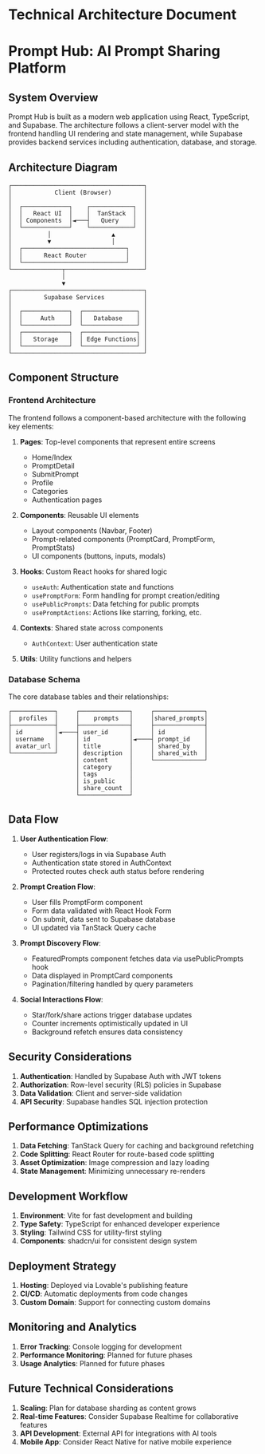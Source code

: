 # Technical Architecture Document
# Prompt Hub: AI Prompt Sharing Platform

## System Overview

Prompt Hub is built as a modern web application using React, TypeScript, and Supabase. The architecture follows a client-server model with the frontend handling UI rendering and state management, while Supabase provides backend services including authentication, database, and storage.

## Architecture Diagram

```
┌─────────────────────────────────────┐
│            Client (Browser)         │
│                                     │
│  ┌─────────────┐    ┌────────────┐  │
│  │   React UI  │    │  TanStack  │  │
│  │ Components  │◄───┤   Query    │  │
│  └─────────────┘    └────────────┘  │
│          │                 ▲        │
│          ▼                 │        │
│  ┌─────────────────────────────┐    │
│  │      React Router           │    │
│  └─────────────────────────────┘    │
└──────────────┬──────────────────────┘
               │
               ▼
┌─────────────────────────────────────┐
│         Supabase Services           │
│                                     │
│  ┌─────────────┐  ┌───────────────┐ │
│  │     Auth    │  │   Database    │ │
│  └─────────────┘  └───────────────┘ │
│  ┌─────────────┐  ┌───────────────┐ │
│  │   Storage   │  │ Edge Functions│ │
│  └─────────────┘  └───────────────┘ │
└─────────────────────────────────────┘
```

## Component Structure

### Frontend Architecture

The frontend follows a component-based architecture with the following key elements:

1. **Pages**: Top-level components that represent entire screens
   - Home/Index
   - PromptDetail
   - SubmitPrompt
   - Profile
   - Categories
   - Authentication pages

2. **Components**: Reusable UI elements
   - Layout components (Navbar, Footer)
   - Prompt-related components (PromptCard, PromptForm, PromptStats)
   - UI components (buttons, inputs, modals)
   
3. **Hooks**: Custom React hooks for shared logic
   - `useAuth`: Authentication state and functions
   - `usePromptForm`: Form handling for prompt creation/editing
   - `usePublicPrompts`: Data fetching for public prompts
   - `usePromptActions`: Actions like starring, forking, etc.

4. **Contexts**: Shared state across components
   - `AuthContext`: User authentication state

5. **Utils**: Utility functions and helpers

### Database Schema

The core database tables and their relationships:

```
┌────────────┐     ┌──────────────┐     ┌──────────────┐
│  profiles  │     │    prompts   │     │shared_prompts│
├────────────┤     ├──────────────┤     ├──────────────┤
│ id         │◄────┤ user_id      │     │ id           │
│ username   │     │ id           │◄────┤ prompt_id    │
│ avatar_url │     │ title        │     │ shared_by    │
└────────────┘     │ description  │     │ shared_with  │
                   │ content      │     └──────────────┘
                   │ category     │
                   │ tags         │
                   │ is_public    │
                   │ share_count  │
                   └──────────────┘
```

## Data Flow

1. **User Authentication Flow**:
   - User registers/logs in via Supabase Auth
   - Authentication state stored in AuthContext
   - Protected routes check auth status before rendering

2. **Prompt Creation Flow**:
   - User fills PromptForm component
   - Form data validated with React Hook Form
   - On submit, data sent to Supabase database
   - UI updated via TanStack Query cache

3. **Prompt Discovery Flow**:
   - FeaturedPrompts component fetches data via usePublicPrompts hook
   - Data displayed in PromptCard components
   - Pagination/filtering handled by query parameters

4. **Social Interactions Flow**:
   - Star/fork/share actions trigger database updates
   - Counter increments optimistically updated in UI
   - Background refetch ensures data consistency

## Security Considerations

1. **Authentication**: Handled by Supabase Auth with JWT tokens
2. **Authorization**: Row-level security (RLS) policies in Supabase
3. **Data Validation**: Client and server-side validation
4. **API Security**: Supabase handles SQL injection protection

## Performance Optimizations

1. **Data Fetching**: TanStack Query for caching and background refetching
2. **Code Splitting**: React Router for route-based code splitting
3. **Asset Optimization**: Image compression and lazy loading
4. **State Management**: Minimizing unnecessary re-renders

## Development Workflow

1. **Environment**: Vite for fast development and building
2. **Type Safety**: TypeScript for enhanced developer experience
3. **Styling**: Tailwind CSS for utility-first styling
4. **Components**: shadcn/ui for consistent design system

## Deployment Strategy

1. **Hosting**: Deployed via Lovable's publishing feature
2. **CI/CD**: Automatic deployments from code changes
3. **Custom Domain**: Support for connecting custom domains

## Monitoring and Analytics

1. **Error Tracking**: Console logging for development
2. **Performance Monitoring**: Planned for future phases
3. **Usage Analytics**: Planned for future phases

## Future Technical Considerations

1. **Scaling**: Plan for database sharding as content grows
2. **Real-time Features**: Consider Supabase Realtime for collaborative features
3. **API Development**: External API for integrations with AI tools
4. **Mobile App**: Consider React Native for native mobile experience

